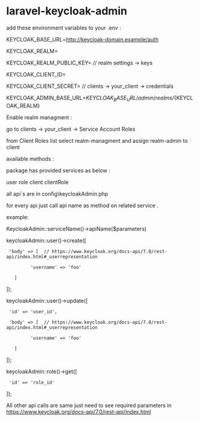 # laravel-keycloak-admin



add these environment variables to your .env :



KEYCLOAK_BASE_URL=http://keycloak-domain.example/auth

KEYCLOAK_REALM=                

KEYCLOAK_REALM_PUBLIC_KEY=     // realm settings -> keys  

KEYCLOAK_CLIENT_ID=            

KEYCLOAK_CLIENT_SECRET=       // clients -> your_client -> credentials

KEYCLOAK_ADMIN_BASE_URL=${KEYCLOAK_BASE_URL}/admin/realms/${KEYCLOAK_REALM} 




Enable realm managment :

go to clients -> your_client -> Service Account Roles 

from Client Roles list select realm-managment and assign realm-admin to client






available methods : 


package has provided services as below :

user
role
client
clientRole




all api`s are in config\keycloakAdmin.php
 
for every api just call api name as method on related service .



example:

KeycloakAdmin::serviceName()->apiName($parameters)



keycloakAdmin::user()->create([
      
     'body' => [  // https://www.keycloak.org/docs-api/7.0/rest-api/index.html#_userrepresentation
             
             'username' => 'foo'
              
       ]

]);



keycloakAdmin::user()->update([

     'id' => 'user_id',

     'body' => [  // https://www.keycloak.org/docs-api/7.0/rest-api/index.html#_userrepresentation
             
             'username' => 'foo'
              
       ]

]);



keycloakAdmin::role()->get([
      
     'id' => 'role_id'

]);


All other api calls are same just need to see required parameters in https://www.keycloak.org/docs-api/7.0/rest-api/index.html
